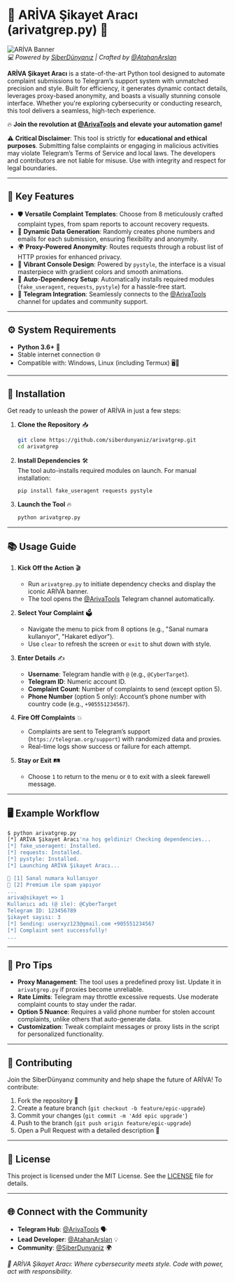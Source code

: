 # 🌌 ARİVA Şikayet Aracı (arivatgrep.py) 🚀  

![ARİVA Banner](https://via.placeholder.com/1200x300/0d1117/ffffff?text=AR%C4%B0VA+%C5%9Eikayet+Arac%C4%B1+-+SiberD%C3%BCnyan%C4%B1z+&+ArivaTools)  
*💻 Powered by [SiberDünyanız](https://t.me/SiberDunyaniz) | Crafted by [@AtahanArslan](https://t.me/AtahanArslan)*  

**ARİVA Şikayet Aracı** is a state-of-the-art Python tool designed to automate complaint submissions to Telegram’s support system with unmatched precision and style. Built for efficiency, it generates dynamic contact details, leverages proxy-based anonymity, and boasts a visually stunning console interface. Whether you're exploring cybersecurity or conducting research, this tool delivers a seamless, high-tech experience.  

🔥 **Join the revolution at [@ArivaTools](https://t.me/ArivaTools) and elevate your automation game!**  

⚠️ **Critical Disclaimer**: This tool is strictly for **educational and ethical purposes**. Submitting false complaints or engaging in malicious activities may violate Telegram’s Terms of Service and local laws. The developers and contributors are not liable for misuse. Use with integrity and respect for legal boundaries.  

---

## 🌟 **Key Features**  

- 🛡️ **Versatile Complaint Templates**: Choose from 8 meticulously crafted complaint types, from spam reports to account recovery requests.  
- 🎲 **Dynamic Data Generation**: Randomly creates phone numbers and emails for each submission, ensuring flexibility and anonymity.  
- 🌍 **Proxy-Powered Anonymity**: Routes requests through a robust list of HTTP proxies for enhanced privacy.  
- 🎨 **Vibrant Console Design**: Powered by `pystyle`, the interface is a visual masterpiece with gradient colors and smooth animations.  
- 🔧 **Auto-Dependency Setup**: Automatically installs required modules (`fake_useragent`, `requests`, `pystyle`) for a hassle-free start.  
- 📱 **Telegram Integration**: Seamlessly connects to the [@ArivaTools](https://t.me/ArivaTools) channel for updates and community support.  

---

## ⚙️ **System Requirements**  

- **Python 3.6+** 🐍  
- Stable internet connection 🌐  
- Compatible with: Windows, Linux (including Termux) 🖥️📱  

---

## 🚀 **Installation**  

Get ready to unleash the power of ARİVA in just a few steps:  

1. **Clone the Repository** 📥  
   ```bash
   git clone https://github.com/siberdunyaniz/arivatgrep.git
   cd arivatgrep
   ```

2. **Install Dependencies** 🛠️  
   The tool auto-installs required modules on launch. For manual installation:  
   ```bash
   pip install fake_useragent requests pystyle
   ```

3. **Launch the Tool** 🔥  
   ```bash
   python arivatgrep.py
   ```

---

## 📚 **Usage Guide**  

1. **Kick Off the Action** 🎬  
   - Run `arivatgrep.py` to initiate dependency checks and display the iconic ARİVA banner.  
   - The tool opens the [@ArivaTools](https://t.me/ArivaTools) Telegram channel automatically.  

2. **Select Your Complaint** 🗳️  
   - Navigate the menu to pick from 8 options (e.g., "Sanal numara kullanıyor", "Hakaret ediyor").  
   - Use `clear` to refresh the screen or `exit` to shut down with style.  

3. **Enter Details** ✍️  
   - **Username**: Telegram handle with `@` (e.g., `@CyberTarget`).  
   - **Telegram ID**: Numeric account ID.  
   - **Complaint Count**: Number of complaints to send (except option 5).  
   - **Phone Number** (option 5 only): Account’s phone number with country code (e.g., `+905551234567`).  

4. **Fire Off Complaints** 💥  
   - Complaints are sent to Telegram’s support (`https://telegram.org/support`) with randomized data and proxies.  
   - Real-time logs show success or failure for each attempt.  

5. **Stay or Exit** 🛤️  
   - Choose `1` to return to the menu or `0` to exit with a sleek farewell message.  

---

## 🖥️ **Example Workflow**  

```bash
$ python arivatgrep.py
[*] ARİVA Şikayet Aracı'na hoş geldiniz! Checking dependencies...
[*] fake_useragent: Installed.
[*] requests: Installed.
[*] pystyle: Installed.
[*] Launching ARİVA Şikayet Aracı...

🌌 [1] Sanal numara kullanıyor
🌌 [2] Premium ile spam yapıyor
...
ariva@sikayet ═> 1
Kullanıcı adı (@ ile): @CyberTarget
Telegram ID: 123456789
Şikayet sayısı: 3
[*] Sending: userxyz123@gmail.com +905551234567
[*] Complaint sent successfully!
...
```

---

## 🔎 **Pro Tips**  

- **Proxy Management**: The tool uses a predefined proxy list. Update it in `arivatgrep.py` if proxies become unreliable.  
- **Rate Limits**: Telegram may throttle excessive requests. Use moderate complaint counts to stay under the radar.  
- **Option 5 Nuance**: Requires a valid phone number for stolen account complaints, unlike others that auto-generate data.  
- **Customization**: Tweak complaint messages or proxy lists in the script for personalized functionality.  

---

## 🤝 **Contributing**  

Join the SiberDünyanız community and help shape the future of ARİVA! To contribute:  
1. Fork the repository 🍴  
2. Create a feature branch (`git checkout -b feature/epic-upgrade`)  
3. Commit your changes (`git commit -m 'Add epic upgrade'`)  
4. Push to the branch (`git push origin feature/epic-upgrade`)  
5. Open a Pull Request with a detailed description 📝  

---

## 📜 **License**  

This project is licensed under the MIT License. See the [LICENSE](LICENSE) file for details.  

---

## 🌐 **Connect with the Community**  

- **Telegram Hub**: [@ArivaTools](https://t.me/ArivaTools) 🗣️  
- **Lead Developer**: [@AtahanArslan](https://t.me/AtahanArslan) 💡  
- **Community**: [@SiberDunyaniz](https://t.me/SiberDunyaniz) 🌍  

*💫 ARİVA Şikayet Aracı: Where cybersecurity meets style. Code with power, act with responsibility.*